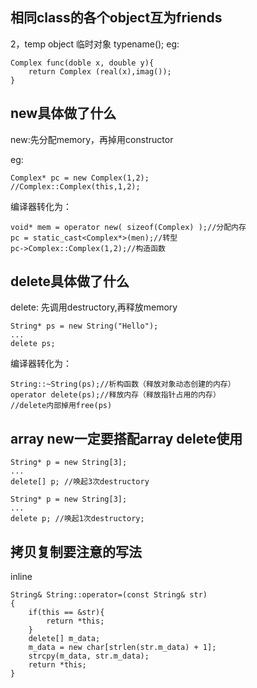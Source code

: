 ## 相同class的各个object互为friends
2，temp object 临时对象 typename();
eg:
```
Complex func(doble x, double y){
    return Complex (real(x),imag());
}
```
##  new具体做了什么
new:先分配memory，再掉用constructor

eg:
```
Complex* pc = new Complex(1,2);
//Complex::Complex(this,1,2);
```
编译器转化为：
```
void* mem = operator new( sizeof(Complex) );//分配内存
pc = static_cast<Complex*>(men);//转型
pc->Complex::Complex(1,2);//构造函数
```

## delete具体做了什么
delete: 先调用destructory,再释放memory
```
String* ps = new String("Hello");
...
delete ps;
```
编译器转化为：
```
String::~String(ps);//析构函数（释放对象动态创建的内存）
operator delete(ps);//释放内存（释放指针占用的内存）
//delete内部掉用free(ps)
```
## array new一定要搭配array delete使用
```
String* p = new String[3];
...
delete[] p; //唤起3次destructory
```

```
String* p = new String[3];
...
delete p; //唤起1次destructory;
```

## 拷贝复制要注意的写法
inline
```
String& String::operator=(const String& str)
{
    if(this == &str){
        return *this;
    }
    delete[] m_data;
    m_data = new char[strlen(str.m_data) + 1];
    strcpy(m_data, str.m_data);
    return *this;
}
```